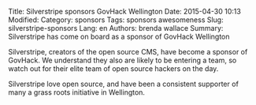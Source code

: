 Title: Silverstripe sponsors GovHack Wellington
Date: 2015-04-30 10:13
Modified:
Category: sponsors
Tags: sponsors awesomeness
Slug: silverstripe-sponsors
Lang: en
Authors: brenda wallace
Summary: Silverstripe has come on board as a sponsor of GovHack Wellington

Silverstripe, creators of the open source CMS, have become a sponsor of GovHack. We understand they also are likely to be entering a team, so watch out for their elite team of open source hackers on the day.

Silverstripe love open source, and have been a consistent supporter of many a grass roots initiative in Wellington. 